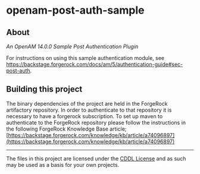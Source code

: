 <!--  
/*
 * The contents of this file are subject to the terms of the Common Development and
 * Distribution License (the License). You may not use this file except in compliance with the
 * License.
 *
 * You can obtain a copy of the License at legal/CDDLv1.0.txt. See the License for the
 * specific language governing permission and limitations under the License.
 *
 * When distributing Covered Software, include this CDDL Header Notice in each file and include
 * the License file at legal/CDDLv1.0.txt. If applicable, add the following below the CDDL
 * Header, with the fields enclosed by brackets [] replaced by your own identifying
 * information: "Portions copyright [year] [name of copyright owner]".
 *
 * Copyright 2017 ForgeRock AS.
 */
-->

# openam-post-auth-sample

## About

*An OpenAM 14.0.0 Sample Post Authentication Plugin*

For instructions on using this sample authentication module,
see <https://backstage.forgerock.com/docs/am/5/authentication-guide#sec-post-auth>.

## Building this project

The binary dependencies of the project are held in the ForgeRock artifactory repository. In order to authenticate to that repository it is necessary to have a forgerock subscription. To set up maven to authenticate to the ForgeRock repository please follow the instructions in the following ForgeRock Knowledge Base article;
[https://backstage.forgerock.com/knowledge/kb/article/a74096897](https://backstage.forgerock.com/knowledge/kb/article/a74096897)

* * *

The files in this project are licensed under the [CDDL License](https://forum.forgerock.com/cddlv1-0/) and as such may be used as a basis for your own projects.
